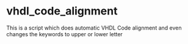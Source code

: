 # vhdl_code_alignment
This is a script which does automatic VHDL Code alignment and even changes the keywords to upper or lower letter
